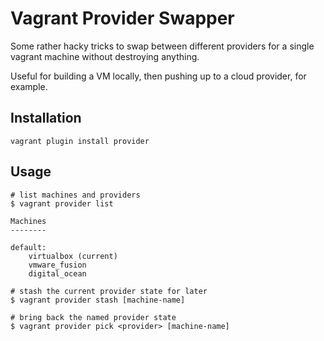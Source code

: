 # Vagrant Provider Swapper

Some rather hacky tricks to swap between different providers for a single
vagrant machine without destroying anything.

Useful for building a VM locally, then pushing up to a cloud provider,
for example.

## Installation

    vagrant plugin install provider

## Usage

```
# list machines and providers
$ vagrant provider list

Machines
--------

default:
    virtualbox (current)
    vmware_fusion
    digital_ocean

# stash the current provider state for later
$ vagrant provider stash [machine-name]

# bring back the named provider state
$ vagrant provider pick <provider> [machine-name]

```